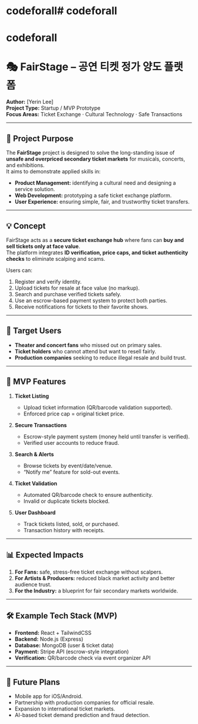# codeforall# codeforall
# codeforall
# 🎭 FairStage – 공연 티켓 정가 양도 플랫폼
 
**Author:** [Yerin Lee]  
**Project Type:** Startup / MVP Prototype  
**Focus Areas:** Ticket Exchange · Cultural Technology · Safe Transactions  

---

## 🎯 Project Purpose

The **FairStage** project is designed to solve the long-standing issue of **unsafe and overpriced secondary ticket markets** for musicals, concerts, and exhibitions.  
It aims to demonstrate applied skills in:

- **Product Management:** identifying a cultural need and designing a service solution.  
- **Web Development:** prototyping a safe ticket exchange platform.  
- **User Experience:** ensuring simple, fair, and trustworthy ticket transfers.  

---

## 💡 Concept

FairStage acts as a **secure ticket exchange hub** where fans can **buy and sell tickets only at face value**.  
The platform integrates **ID verification, price caps, and ticket authenticity checks** to eliminate scalping and scams.  

Users can:  

1. Register and verify identity.  
2. Upload tickets for resale at face value (no markup).  
3. Search and purchase verified tickets safely.  
4. Use an escrow-based payment system to protect both parties.  
5. Receive notifications for tickets to their favorite shows.  

---

## 👥 Target Users

- **Theater and concert fans** who missed out on primary sales.  
- **Ticket holders** who cannot attend but want to resell fairly.  
- **Production companies** seeking to reduce illegal resale and build trust.  

---

## 🚀 MVP Features

1. **Ticket Listing**  
   - Upload ticket information (QR/barcode validation supported).  
   - Enforced price cap = original ticket price.  

2. **Secure Transactions**  
   - Escrow-style payment system (money held until transfer is verified).  
   - Verified user accounts to reduce fraud.  

3. **Search & Alerts**  
   - Browse tickets by event/date/venue.  
   - “Notify me” feature for sold-out events.  

4. **Ticket Validation**  
   - Automated QR/barcode check to ensure authenticity.  
   - Invalid or duplicate tickets blocked.  

5. **User Dashboard**  
   - Track tickets listed, sold, or purchased.  
   - Transaction history with receipts.  

---

## 📊 Expected Impacts

1. **For Fans:** safe, stress-free ticket exchange without scalpers.  
2. **For Artists & Producers:** reduced black market activity and better audience trust.  
3. **For the Industry:** a blueprint for fair secondary markets worldwide.  

---

## 🛠️ Example Tech Stack (MVP)

- **Frontend:** React + TailwindCSS  
- **Backend:** Node.js (Express)  
- **Database:** MongoDB (user & ticket data)  
- **Payment:** Stripe API (escrow-style integration)  
- **Verification:** QR/barcode check via event organizer API  

---

## 📌 Future Plans

- Mobile app for iOS/Android.  
- Partnership with production companies for official resale.  
- Expansion to international ticket markets.  
- AI-based ticket demand prediction and fraud detection.  
